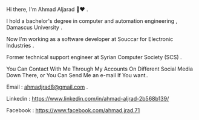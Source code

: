 Hi there, I'm Ahmad Aljarad 👋❤️ .

I hold a bachelor's degree in computer and automation engineering , Damascus University .

Now I'm working as a software developer at Souccar for Electronic Industries .

Former technical support engineer at Syrian Computer Society (SCS) .


You Can Contact With Me Through My Accounts On Different Social Media Down There, or You Can Send Me an e-mail If You want..

Email    : ahmadjrad8@gmail.com .

Linkedin : https://www.linkedin.com/in/ahmad-aljrad-2b568b139/

Facebook : https://www.facebook.com/ahmad.jrad.71
